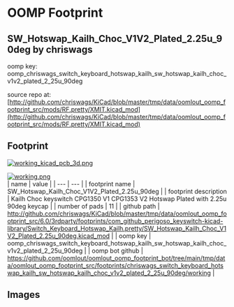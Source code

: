# OOMP Footprint  
## SW_Hotswap_Kailh_Choc_V1V2_Plated_2.25u_90deg  by chriswags  
  
oomp key: oomp_chriswags_switch_keyboard_hotswap_kailh_sw_hotswap_kailh_choc_v1v2_plated_2_25u_90deg  
  
source repo at: [http://github.com/chriswags/KiCad/blob/master/tmp/data/oomlout_oomp_footprint_src/mods/RF.pretty/XMIT.kicad_mod](http://github.com/chriswags/KiCad/blob/master/tmp/data/oomlout_oomp_footprint_src/mods/RF.pretty/XMIT.kicad_mod)  
## Footprint  
  
[![working_kicad_pcb_3d.png](working_kicad_pcb_3d_600.png)](working_kicad_pcb_3d.png)  
  
[![working.png](working_600.png)](working.png)  
| name | value | 
| --- | --- | 
| footprint name | SW_Hotswap_Kailh_Choc_V1V2_Plated_2.25u_90deg | 
| footprint description | Kailh Choc keyswitch CPG1350 V1 CPG1353 V2 Hotswap Plated with 2.25u 90deg keycap | 
| number of pads | 11 | 
| github path | http://github.com/chriswags/KiCad/blob/master/tmp/data/oomlout_oomp_footprint_src/6.0/3rdparty/footprints/com_github_perigoso_keyswitch-kicad-library/Switch_Keyboard_Hotswap_Kailh.pretty/SW_Hotswap_Kailh_Choc_V1V2_Plated_2.25u_90deg.kicad_mod | 
| oomp key | oomp_chriswags_switch_keyboard_hotswap_kailh_sw_hotswap_kailh_choc_v1v2_plated_2_25u_90deg | 
| oomp bot github | https://github.com/oomlout/oomlout_oomp_footprint_bot/tree/main/tmp/data/oomlout_oomp_footprint_src/footprints/chriswags_switch_keyboard_hotswap_kailh_sw_hotswap_kailh_choc_v1v2_plated_2_25u_90deg/working | 
## Images  
